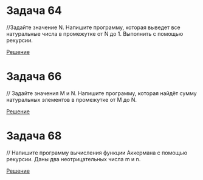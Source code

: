 
# Задача 64

//Задайте значение N. Напишите программу, которая выведет все натуральные числа в промежутке от N до 1. Выполнить с помощью рекурсии.

[Решение](../Example001/Program.cs)

# Задача 66

// Задайте значения M и N. Напишите программу, которая найдёт сумму натуральных элементов в промежутке от M до N.

[Решение](../Example002/Program.cs)

# Задача 68

// Напишите программу вычисления функции Аккермана с помощью рекурсии. Даны два неотрицательных числа m и n.

[Решение](../Example003/Program.cs)